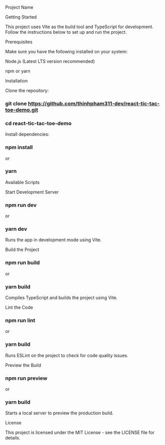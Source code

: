 Project Name

Getting Started

This project uses Vite as the build tool and TypeScript for development. Follow the instructions below to set up and run the project.

Prerequisites

Make sure you have the following installed on your system:

Node.js (Latest LTS version recommended)

npm or yarn

Installation

Clone the repository:

### git clone https://github.com/thinhpham311-dev/react-tic-tac-toe-demo.git
### cd react-tic-tac-toe-demo

Install dependencies:

### npm install

or

### yarn

Available Scripts

Start Development Server

### npm run dev 

or 

### yarn dev 

Runs the app in development mode using Vite.

Build the Project

### npm run build

or 

### yarn build 

Compiles TypeScript and builds the project using Vite.

Lint the Code

### npm run lint

or 

### yarn build 

Runs ESLint on the project to check for code quality issues.

Preview the Build

### npm run preview

or 

### yarn build 

Starts a local server to preview the production build.

License

This project is licensed under the MIT License - see the LICENSE file for details.

